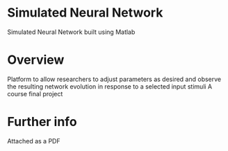 # Simulated Neural Network
Simulated Neural Network built using Matlab

# Overview
Platform to allow researchers to adjust parameters as desired and observe the resulting network evolution in response to a selected input stimuli
A course final project

# Further info
Attached as a PDF
